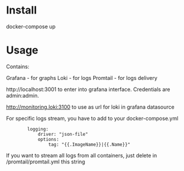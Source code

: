 # Install
docker-compose up

# Usage
Contains:

Grafana - for graphs
Loki - for logs
Promtail - for logs delivery

http://localhost:3001 to enter into grafana interface. Credentials are admin:admin.


http://monitoring.loki:3100 to use as url for loki in grafana datasource

For specific logs stream, you have to add to your docker-compose.yml 
```
        logging:
            driver: "json-file"
            options:
                tag: "{{.ImageName}}|{{.Name}}"
```

If you want to stream all logs from all containers, just delete in /promtail/promtail.yml this string
